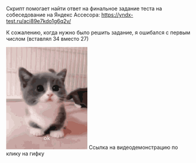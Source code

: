 Скрипт помогает найти ответ на финальное задание теста на собеседование на Яндекс Ассесора: 
https://yndx-test.ru/aci89e7kdo1g6q2v/

К сожалению, когда нужно было решить задание, я ошибался с первым числом (вставлял 34 вместо 27)


[![Promo video](ok-cat.gif)](https://youtube.com/shorts/TS3dzki0E7Q?feature=share "Promo video")
Ссылка на видеодемонстрацию по клику на гифку

